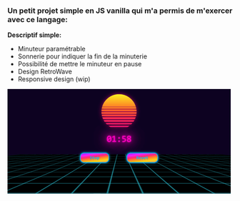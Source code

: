 ### Un petit projet simple en JS vanilla qui m'a permis de m'exercer avec ce langage:

**Descriptif simple:**
- Minuteur paramétrable  
- Sonnerie pour indiquer la fin de la minuterie  
- Possibilité de mettre le minuteur en pause 
- Design RetroWave
- Responsive design (wip)

![Screenshot](screenshot.png)



